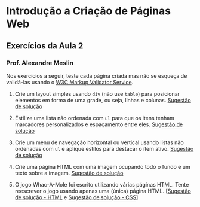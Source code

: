 # Introdução a Criação de Páginas Web
## Exercícios da Aula 2
### Prof. Alexandre Meslin

Nos exercícios a seguir, teste cada página criada mas não se esqueça de validá-las usando o [W3C Markup Validator Service](https://validator.w3.org/).

1. Crie um layout simples usando `div` (não use `table`) para posicionar elementos em forma de uma grade, ou seja, linhas e colunas.
[Sugestão de solução](soluções/grid.html)

1. Estilize uma lista não ordenada com `ul` para que os itens tenham marcadores personalizados e espaçamento entre eles.
[Sugestão de solução](soluções/lista.html)

1. Crie um menu de navegação horizontal ou vertical usando listas não ordenadas com `ul` e aplique estilos para destacar o item ativo.
[Sugestão de solução](soluções/menu.html)

1. Crie uma página HTML com uma imagem ocupando todo o fundo e um texto sobre a imagem.
[Sugestão de solução](soluções/texto-imagem.html)

1. O jogo Whac-A-Mole foi escrito utilizando várias páginas HTML. Tente reescrever o jogo usando apenas uma (única) página HTML.
[[Sugestão de solução - HTML](soluções/index.html) e [Sugestão de solução - CSS](soluções/css/style.css)]